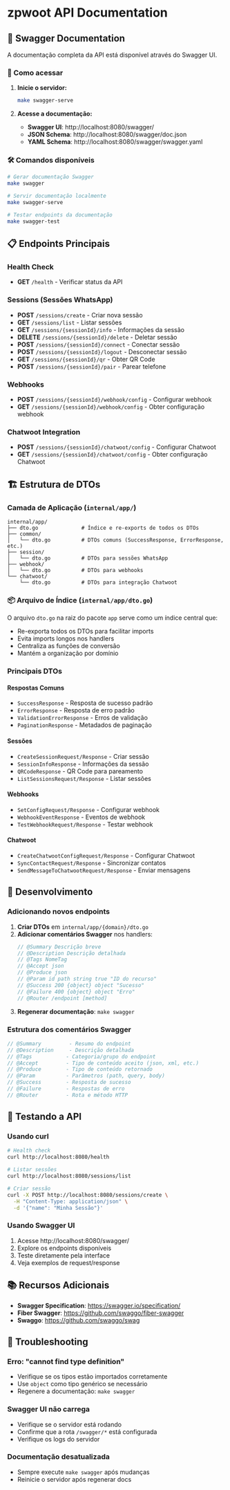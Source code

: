 # zpwoot API Documentation

## 📖 Swagger Documentation

A documentação completa da API está disponível através do Swagger UI.

### 🚀 Como acessar

1. **Inicie o servidor:**
   ```bash
   make swagger-serve
   ```

2. **Acesse a documentação:**
   - **Swagger UI**: http://localhost:8080/swagger/
   - **JSON Schema**: http://localhost:8080/swagger/doc.json
   - **YAML Schema**: http://localhost:8080/swagger/swagger.yaml

### 🛠️ Comandos disponíveis

```bash
# Gerar documentação Swagger
make swagger

# Servir documentação localmente
make swagger-serve

# Testar endpoints da documentação
make swagger-test
```

## 📋 Endpoints Principais

### Health Check
- **GET** `/health` - Verificar status da API

### Sessions (Sessões WhatsApp)
- **POST** `/sessions/create` - Criar nova sessão
- **GET** `/sessions/list` - Listar sessões
- **GET** `/sessions/{sessionId}/info` - Informações da sessão
- **DELETE** `/sessions/{sessionId}/delete` - Deletar sessão
- **POST** `/sessions/{sessionId}/connect` - Conectar sessão
- **POST** `/sessions/{sessionId}/logout` - Desconectar sessão
- **GET** `/sessions/{sessionId}/qr` - Obter QR Code
- **POST** `/sessions/{sessionId}/pair` - Parear telefone

### Webhooks
- **POST** `/sessions/{sessionId}/webhook/config` - Configurar webhook
- **GET** `/sessions/{sessionId}/webhook/config` - Obter configuração webhook

### Chatwoot Integration
- **POST** `/sessions/{sessionId}/chatwoot/config` - Configurar Chatwoot
- **GET** `/sessions/{sessionId}/chatwoot/config` - Obter configuração Chatwoot

## 🏗️ Estrutura de DTOs

### Camada de Aplicação (`internal/app/`)

```
internal/app/
├── dto.go              # Índice e re-exports de todos os DTOs
├── common/
│   └── dto.go          # DTOs comuns (SuccessResponse, ErrorResponse, etc.)
├── session/
│   └── dto.go          # DTOs para sessões WhatsApp
├── webhook/
│   └── dto.go          # DTOs para webhooks
└── chatwoot/
    └── dto.go          # DTOs para integração Chatwoot
```

### 📦 Arquivo de Índice (`internal/app/dto.go`)

O arquivo `dto.go` na raiz do pacote `app` serve como um índice central que:
- Re-exporta todos os DTOs para facilitar imports
- Evita imports longos nos handlers
- Centraliza as funções de conversão
- Mantém a organização por domínio

### Principais DTOs

#### Respostas Comuns
- `SuccessResponse` - Resposta de sucesso padrão
- `ErrorResponse` - Resposta de erro padrão
- `ValidationErrorResponse` - Erros de validação
- `PaginationResponse` - Metadados de paginação

#### Sessões
- `CreateSessionRequest/Response` - Criar sessão
- `SessionInfoResponse` - Informações da sessão
- `QRCodeResponse` - QR Code para pareamento
- `ListSessionsRequest/Response` - Listar sessões

#### Webhooks
- `SetConfigRequest/Response` - Configurar webhook
- `WebhookEventResponse` - Eventos de webhook
- `TestWebhookRequest/Response` - Testar webhook

#### Chatwoot
- `CreateChatwootConfigRequest/Response` - Configurar Chatwoot
- `SyncContactRequest/Response` - Sincronizar contatos
- `SendMessageToChatwootRequest/Response` - Enviar mensagens

## 🔧 Desenvolvimento

### Adicionando novos endpoints

1. **Criar DTOs** em `internal/app/{domain}/dto.go`
2. **Adicionar comentários Swagger** nos handlers:
   ```go
   // @Summary Descrição breve
   // @Description Descrição detalhada
   // @Tags NomeTag
   // @Accept json
   // @Produce json
   // @Param id path string true "ID do recurso"
   // @Success 200 {object} object "Sucesso"
   // @Failure 400 {object} object "Erro"
   // @Router /endpoint [method]
   ```
3. **Regenerar documentação**: `make swagger`

### Estrutura dos comentários Swagger

```go
// @Summary         - Resumo do endpoint
// @Description     - Descrição detalhada
// @Tags           - Categoria/grupo do endpoint
// @Accept         - Tipo de conteúdo aceito (json, xml, etc.)
// @Produce        - Tipo de conteúdo retornado
// @Param          - Parâmetros (path, query, body)
// @Success        - Resposta de sucesso
// @Failure        - Respostas de erro
// @Router         - Rota e método HTTP
```

## 🧪 Testando a API

### Usando curl

```bash
# Health check
curl http://localhost:8080/health

# Listar sessões
curl http://localhost:8080/sessions/list

# Criar sessão
curl -X POST http://localhost:8080/sessions/create \
  -H "Content-Type: application/json" \
  -d '{"name": "Minha Sessão"}'
```

### Usando Swagger UI

1. Acesse http://localhost:8080/swagger/
2. Explore os endpoints disponíveis
3. Teste diretamente pela interface
4. Veja exemplos de request/response

## 📚 Recursos Adicionais

- **Swagger Specification**: https://swagger.io/specification/
- **Fiber Swagger**: https://github.com/swaggo/fiber-swagger
- **Swaggo**: https://github.com/swaggo/swag

## 🐛 Troubleshooting

### Erro: "cannot find type definition"
- Verifique se os tipos estão importados corretamente
- Use `object` como tipo genérico se necessário
- Regenere a documentação: `make swagger`

### Swagger UI não carrega
- Verifique se o servidor está rodando
- Confirme que a rota `/swagger/*` está configurada
- Verifique os logs do servidor

### Documentação desatualizada
- Sempre execute `make swagger` após mudanças
- Reinicie o servidor após regenerar docs

